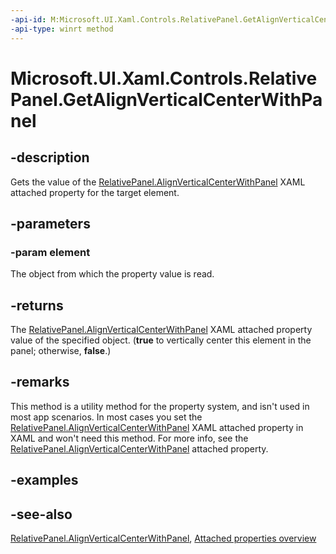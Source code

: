 ```yaml
---
-api-id: M:Microsoft.UI.Xaml.Controls.RelativePanel.GetAlignVerticalCenterWithPanel(Microsoft.UI.Xaml.UIElement)
-api-type: winrt method
---
```


<!-- Method syntax
public bool GetAlignVerticalCenterWithPanel(Windows.UI.Xaml.UIElement element)
-->

# Microsoft.UI.Xaml.Controls.RelativePanel.GetAlignVerticalCenterWithPanel

## -description
Gets the value of the [RelativePanel.AlignVerticalCenterWithPanel](relativepanel_alignverticalcenterwithpanel.md) XAML attached property for the target element.

## -parameters
### -param element
The object from which the property value is read.

## -returns
The [RelativePanel.AlignVerticalCenterWithPanel](relativepanel_alignverticalcenterwithpanel.md) XAML attached property value of the specified object. (**true** to vertically center this element in the panel; otherwise, **false**.)

## -remarks
This method is a utility method for the property system, and isn't used in most app scenarios. In most cases you set the [RelativePanel.AlignVerticalCenterWithPanel](relativepanel_alignverticalcenterwithpanel.md) XAML attached property in XAML and won't need this method. For more info, see the [RelativePanel.AlignVerticalCenterWithPanel](relativepanel_alignverticalcenterwithpanel.md) attached property.

## -examples

## -see-also

[RelativePanel.AlignVerticalCenterWithPanel](relativepanel_alignverticalcenterwithpanel.md), [Attached properties overview](/windows/uwp/xaml-platform/attached-properties-overview)
